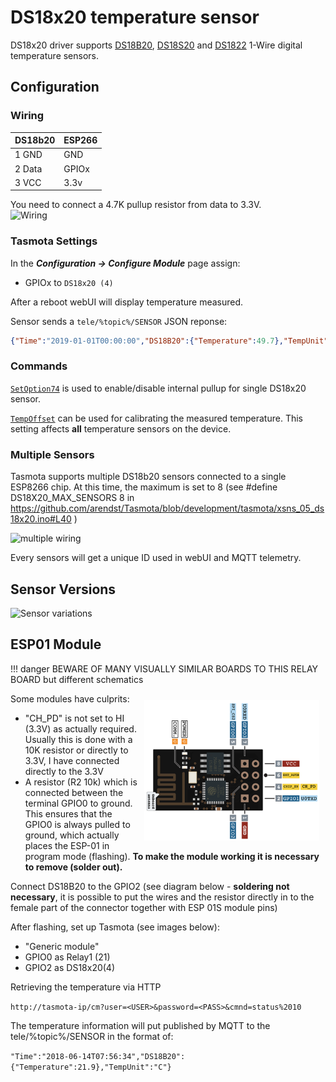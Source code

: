 # DS18x20 temperature sensor

DS18x20 driver supports [DS18B20](https://www.maximintegrated.com/en/products/sensors/DS18B20.html), [DS18S20](https://www.maximintegrated.com/en/products/sensors/DS18S20.html) and [DS1822](https://www.maximintegrated.com/en/products/sensors/DS1822.html) 1-Wire digital temperature sensors.

## Configuration

### Wiring
| DS18b20   | ESP266 |
|---|---|
|1 GND   |GND   |
|2 Data  |GPIOx    |
|3 VCC   |3.3v   |

You need to connect a 4.7K pullup resistor from data to 3.3V.   
![Wiring](https://user-images.githubusercontent.com/5904370/68093499-5b310700-fe96-11e9-8d50-2be9982a59f2.png)

### Tasmota Settings
In the **_Configuration -> Configure Module_** page assign:

- GPIOx to `DS18x20 (4)`   

After a reboot webUI will display temperature measured.

Sensor sends a `tele/%topic%/SENSOR` JSON reponse:

```json
{"Time":"2019-01-01T00:00:00","DS18B20":{"Temperature":49.7},"TempUnit":"C"}
```
### Commands
[`SetOption74`](Commands.md#setoption74) is used to enable/disable internal pullup for single DS18x20 sensor.

[`TempOffset`](Commands.md#tempoffset) can be used for calibrating the measured temperature. This setting affects **all** temperature sensors on the device.

### Multiple Sensors
Tasmota supports multiple DS18b20 sensors connected to a single ESP8266 chip. At this time, the maximum is set to 8 (see #define DS18X20_MAX_SENSORS  8 in https://github.com/arendst/Tasmota/blob/development/tasmota/xsns_05_ds18x20.ino#L40 )

![multiple wiring](https://user-images.githubusercontent.com/5904370/68093672-4b1a2700-fe98-11e9-8c63-3a9b566546b5.png)

Every sensors will get a unique ID used in webUI and MQTT telemetry.
## Sensor Versions
![Sensor variations](https://user-images.githubusercontent.com/5904370/68093451-dba33800-fe95-11e9-95f5-33b7f2c234cd.png)

## ESP01 Module

!!! danger
    BEWARE OF MANY VISUALLY SIMILAR BOARDS TO THIS RELAY BOARD but different schematics

<img alt="ESP-01S" src="../_media/ESP-01-Pin-Out.png" style="margin:10px;float:right;width:20em"> </img>

Some modules have culprits:
* "CH_PD" is not set to HI (3.3V) as actually required. Usually this is done with a 10K resistor or directly to 3.3V, I have connected directly to the 3.3V
* A resistor (R2 10k) which is connected between the terminal GPIO0 to ground. This ensures that the GPIO0 is always pulled to ground, which actually places the ESP-01 in program mode (flashing). **To make the module working it is necessary to remove (solder out).**

Connect DS18B20 to the GPIO2 (see diagram below - **soldering not necessary**, it is possible to put the wires and the resistor directly in to the female part of the connector together with ESP 01S module pins)

After flashing, set up Tasmota (see images below):
* "Generic module"
* GPIO0 as Relay1 (21)
* GPIO2 as DS18x20(4) 

Retrieving the temperature via HTTP 

`http://tasmota-ip/cm?user=<USER>&password=<PASS>&cmnd=status%2010`

The temperature information will put published by MQTT to the
tele/%topic%/SENSOR in the format of:

`"Time":"2018-06-14T07:56:34","DS18B20":{"Temperature":21.9},"TempUnit":"C"}`
